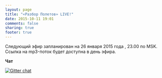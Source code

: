 ```yaml
---
layout: page
title: "«Разбор Полетов» LIVE!"
date: 2015-10-11 19:01
comments: false
sharing: true
footer: true
---
```


<!-- Чтобы слушать, нажмите Play -->
<!-- http://stardust.wavestreamer.com:8062/live/;stream/1 -->
<!--audio preload="none">
   <source src="http://188.166.65.114:8000/razbor" type="audio/mp3" />
   Your browser does not support the audio tag.
</audio-->

Следующий эфир запланирован на <span> 26 января 2015 года </span>, 23.00 по MSK.
Ссылка на mp3-поток будет доступна в день эфира.

**Чат**

[![Gitter chat](https://badges.gitter.im/gitterHQ/gitter.png)](https://gitter.im/razbor-poletov/razbor-poletov.github.com)
